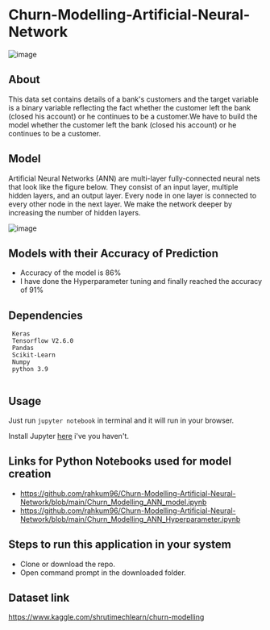 # Churn-Modelling-Artificial-Neural-Network

![image](https://user-images.githubusercontent.com/86415241/134725649-fff4c091-fee9-4745-a786-063e99305cd6.png)

## About
This data set contains details of a bank's customers and the target variable is a binary variable reflecting the fact whether the customer left the bank (closed his account) or he continues to be a customer.We have to build the model whether the customer left the bank (closed his account) or he continues to be a customer.

## Model
Artificial Neural Networks (ANN) are multi-layer fully-connected neural nets that look like the figure below. They consist of an input layer, multiple hidden layers, and an output layer. Every node in one layer is connected to every other node in the next layer. We make the network deeper by increasing the number of hidden layers.

![image](https://user-images.githubusercontent.com/86415241/134725934-69832a2a-8398-4f2e-acd3-d08411922306.png)


## Models with their Accuracy of Prediction
- Accuracy of the model is 86%  
- I have done the Hyperparameter tuning and finally reached the accuracy of 91%

## Dependencies
``` 
 Keras
 Tensorflow V2.6.0
 Pandas
 Scikit-Learn
 Numpy
 python 3.9
 
```
## Usage

Just run `jupyter notebook` in terminal and it will run in your browser.

Install Jupyter [here](http://jupyter.readthedocs.io/en/latest/install.html) i've you haven't.


## Links for Python Notebooks used for model creation
- https://github.com/rahkum96/Churn-Modelling-Artificial-Neural-Network/blob/main/Churn_Modelling_ANN_model.ipynb
- https://github.com/rahkum96/Churn-Modelling-Artificial-Neural-Network/blob/main/Churn_Modelling_ANN_Hyperparameter.ipynb


## Steps to run this application in your system
- Clone or download the repo.
- Open command prompt in the downloaded folder.


## Dataset link
https://www.kaggle.com/shrutimechlearn/churn-modelling

